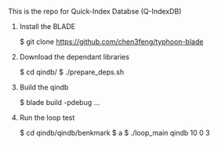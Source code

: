 This is the repo for Quick-Index Databse (Q-IndexDB)


1. Install the BLADE 

    $ git clone https://github.com/chen3feng/typhoon-blade

2. Download the dependant libraries

    $ cd qindb/
    $ ./prepare_deps.sh

3. Build the qindb

    $ blade build -pdebug ...

4. Run the loop test

    $ cd qindb/qindb/benkmark
    $ a
    $ ./loop_main qindb 10 0 3
